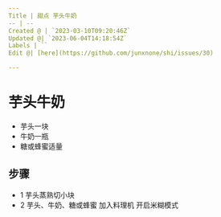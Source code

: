 ```yaml
---
Title | 甜点 芋头牛奶
-- | --
Created @ | `2023-03-10T09:20:46Z`
Updated @| `2023-06-04T14:18:54Z`
Labels | ``
Edit @| [here](https://github.com/junxnone/shi/issues/30)

---
```

# 芋头牛奶

- 芋头一块
- 牛奶一瓶
- 糖或蜂蜜适量

## 步骤
- 1 芋头蒸熟切小块
- 2 芋头、牛奶、糖或蜂蜜 加入料理机 开启米糊模式


